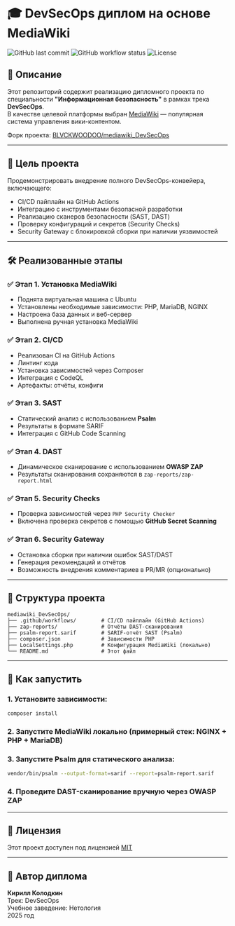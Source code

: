 # 🎓 DevSecOps диплом на основе MediaWiki

![GitHub last commit](https://img.shields.io/github/last-commit/BLVCKWOODOO/mediawiki_DevSecOps?style=flat-square)
![GitHub workflow status](https://img.shields.io/github/actions/workflow/status/BLVCKWOODOO/mediawiki_DevSecOps/ci.yml?style=flat-square)
![License](https://img.shields.io/badge/license-MIT-green.svg?style=flat-square)

## 📘 Описание

Этот репозиторий содержит реализацию дипломного проекта по специальности **"Информационная безопасность"** в рамках трека **DevSecOps**.  
В качестве целевой платформы выбран [MediaWiki](https://www.mediawiki.org/) — популярная система управления вики-контентом.

Форк проекта: [BLVCKWOODOO/mediawiki_DevSecOps](https://github.com/BLVCKWOODOO/mediawiki_DevSecOps)

---

## 🎯 Цель проекта

Продемонстрировать внедрение полного DevSecOps-конвейера, включающего:

- CI/CD пайплайн на GitHub Actions
- Интеграцию с инструментами безопасной разработки
- Реализацию сканеров безопасности (SAST, DAST)
- Проверку конфигураций и секретов (Security Checks)
- Security Gateway с блокировкой сборки при наличии уязвимостей

---

## 🛠 Реализованные этапы

### ✅ Этап 1. Установка MediaWiki
- Поднята виртуальная машина с Ubuntu
- Установлены необходимые зависимости: PHP, MariaDB, NGINX
- Настроена база данных и веб-сервер
- Выполнена ручная установка MediaWiki

### ✅ Этап 2. CI/CD
- Реализован CI на GitHub Actions
- Линтинг кода
- Установка зависимостей через Composer
- Интеграция с CodeQL
- Артефакты: отчёты, конфиги

### ✅ Этап 3. SAST
- Статический анализ с использованием **Psalm**
- Результаты в формате SARIF
- Интеграция с GitHub Code Scanning

### ✅ Этап 4. DAST
- Динамическое сканирование с использованием **OWASP ZAP**
- Результаты сканирования сохраняются в `zap-reports/zap-report.html`

### ✅ Этап 5. Security Checks
- Проверка зависимостей через `PHP Security Checker`
- Включена проверка секретов с помощью **GitHub Secret Scanning**

### ✅ Этап 6. Security Gateway
- Остановка сборки при наличии ошибок SAST/DAST
- Генерация рекомендаций и отчётов
- Возможность внедрения комментариев в PR/MR (опционально)

---

## 📁 Структура проекта

```
mediawiki_DevSecOps/
├── .github/workflows/        # CI/CD пайплайн (GitHub Actions)
├── zap-reports/              # Отчёты DAST-сканирования
├── psalm-report.sarif        # SARIF-отчёт SAST (Psalm)
├── composer.json             # Зависимости PHP
├── LocalSettings.php         # Конфигурация MediaWiki (локально)
└── README.md                 # Этот файл
```

---

## 🚀 Как запустить

### 1. Установите зависимости:

```bash
composer install
```

### 2. Запустите MediaWiki локально (примерный стек: NGINX + PHP + MariaDB)

### 3. Запустите Psalm для статического анализа:

```bash
vendor/bin/psalm --output-format=sarif --report=psalm-report.sarif
```

### 4. Проведите DAST-сканирование вручную через OWASP ZAP

---

## 📜 Лицензия

Этот проект доступен под лицензией [MIT](LICENSE)

---

## 📌 Автор диплома

**Кирилл Колодкин**  
Трек: DevSecOps  
Учебное заведение: Нетология  
2025 год

